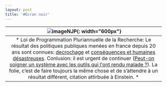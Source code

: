 ```yaml
---
layout: post
title: '#Écran noir'
---
```



| ![imageNJP](/images/EcranNoir.jpg){: width="600px"} |
|:--:| 
| * Loi de Programmation Pluriannuelle de la Recherche: Le résultat des politiques publiques menées en france depuis 20 ans sont connues: [decrochage](https://cache.media.enseignementsup-recherche.gouv.fr/file/loi_programmation_pluriannuelle/45/9/RAPPORT_FINAL_GT1_-_Financement_de_la_recherche_1178459.pdf) et [conséquences et humaines désastreuses](https://www.nature.com/articles/d41586-020-02853-w). Conlusion:  il est urgent de continuer ([Peut-on  soigner  un  système  avec les  outils  qui l'ont rendu  malade  ?](https://www.lecese.fr/sites/default/files/pdf/Avis/2020/2020_13_programmation_pluriannuelle_recherche.pdf)).  La folie, c’est de faire toujours la même chose et de s’attendre à un résultat différent, citation attirbuée à Einstein. *|

